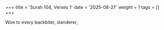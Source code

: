+++
title = 'Surah 104, Verses 1'
date = '2025-08-27'
weight = 1
tags = []
+++

Woe to every backbiter, slanderer,
